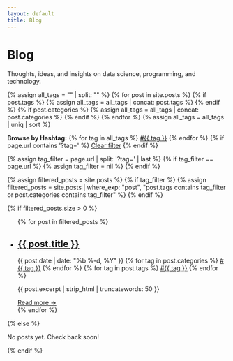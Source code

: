 ```yaml
---
layout: default
title: Blog
---
```


<div class="section">
  <h1 class="section-title">Blog</h1>
  <p>Thoughts, ideas, and insights on data science, programming, and technology.</p>

  {% assign all_tags = "" | split: "" %}
  {% for post in site.posts %}
    {% if post.tags %}
      {% assign all_tags = all_tags | concat: post.tags %}
    {% endif %}
    {% if post.categories %}
      {% assign all_tags = all_tags | concat: post.categories %}
    {% endif %}
  {% endfor %}
  {% assign all_tags = all_tags | uniq | sort %}

  <div class="hashtag-filter">
    <strong>Browse by Hashtag:</strong>
    {% for tag in all_tags %}
      <a href="?tag={{ tag }}" class="hashtag-link">#{{ tag }}</a>
    {% endfor %}
    {% if page.url contains '?tag=' %}
      <a href="/blog/" class="clear-filter">Clear filter</a>
    {% endif %}
  </div>

  {% assign tag_filter = page.url | split: '?tag=' | last %}
  {% if tag_filter == page.url %}
    {% assign tag_filter = nil %}
  {% endif %}

  {% assign filtered_posts = site.posts %}
  {% if tag_filter %}
    {% assign filtered_posts = site.posts | where_exp: "post", "post.tags contains tag_filter or post.categories contains tag_filter" %}
  {% endif %}

  {% if filtered_posts.size > 0 %}
    <ul class="post-list">
      {% for post in filtered_posts %}
      <li class="post-item">
        <h2>
          <a class="post-link" href="{{ post.url | relative_url }}">{{ post.title }}</a>
        </h2>
        <span class="post-meta">{{ post.date | date: "%b %-d, %Y" }}</span>
        <span class="post-hashtags">
          {% for tag in post.categories %}
            <a href="?tag={{ tag }}" class="hashtag-link">#{{ tag }}</a>
          {% endfor %}
          {% for tag in post.tags %}
            <a href="?tag={{ tag }}" class="hashtag-link">#{{ tag }}</a>
          {% endfor %}
        </span>
        <p class="post-excerpt">{{ post.excerpt | strip_html | truncatewords: 50 }}</p>
        <a href="{{ post.url | relative_url }}">Read more →</a>
      </li>
      {% endfor %}
    </ul>
  {% else %}
    <p>No posts yet. Check back soon!</p>
  {% endif %}
</div>
